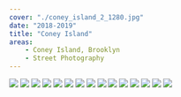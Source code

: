 ```yaml
---
cover: "./coney_island_2_1280.jpg"
date: "2018-2019"
title: "Coney Island"
areas:
    - Coney Island, Brooklyn
    - Street Photography
---
```


![](./2018_06_16_mermaid_parade_116.jpg)
![](./2018_06_16_mermaid_parade_120.jpg)
![](./2018_06_16_mermaid_parade_145.jpg)
![](./coney-island-gift-shop_1280.jpg)
![](./2018_06_16_mermaid_parade_146.jpg)
![](2019_06_22_mermaid_parade_coney_island_87(2).jpg)
![](2019_06_22_mermaid_parade_coney_island_4.jpg)
![](2019_06_22_mermaid_parade_coney_island_40.jpg)
![](2019_06_22_mermaid_parade_coney_island_51.jpg)
![](2019_06_22_mermaid_parade_coney_island_67.jpg)
![](2019_06_22_mermaid_parade_coney_island_77.jpg)
![](2019_06_22_mermaid_parade_coney_island_80.jpg)
![](2019_06_22_mermaid_parade_coney_island_86.jpg)
![](2019_06_22_mermaid_parade_coney_island_87.jpg)
![](2019_06_22_mermaid_parade_coney_island_22.jpg)
